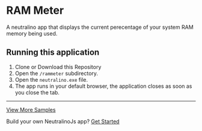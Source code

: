 # RAM Meter
A neutralino app that displays the current perecentage of your system RAM memory being used. 

## Running this application 
1. Clone or Download this Repository
2. Open the `/rammeter` subdirectory. 
3. Open the `neutralino.exe` file.
4. The app runs in your default browser, the application closes as soon as you close the tab. 

<hr/>

[View More Samples](https://github.com/neutralinojs/neutralinojs-samples) <br/>

Build your own NeutralinoJs app? [Get Started](https://neutralinojs.github.io/docs/#/gettingstarted/quickstart)

